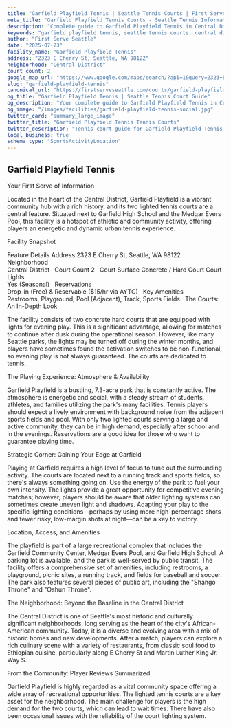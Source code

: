 ```yaml
---
title: "Garfield Playfield Tennis | Seattle Tennis Courts | First Serve Seattle"
meta_title: "Garfield Playfield Tennis Courts - Seattle Tennis Information & Reviews"
description: "Complete guide to Garfield Playfield Tennis in Central District, Seattle. Court details, amenities, local tips, and reviews for tennis players in Seattle, WA."
keywords: "garfield playfield tennis, seattle tennis courts, central district tennis, tennis courts near me, seattle tennis, 98122 tennis courts, public tennis courts seattle, outdoor tennis courts"
author: "First Serve Seattle"
date: "2025-07-23"
facility_name: "Garfield Playfield Tennis"
address: "2323 E Cherry St, Seattle, WA 98122"
neighborhood: "Central District"
court_count: 2
google_map_url: "https://www.google.com/maps/search/?api=1&query=2323+E+Cherry+St%2C+Seattle%2C+WA+98122"
slug: "garfield-playfield-tennis"
canonical_url: "https://firstserveseattle.com/courts/garfield-playfield-tennis"
og_title: "Garfield Playfield Tennis | Seattle Tennis Court Guide"
og_description: "Your complete guide to Garfield Playfield Tennis in Central District. Court conditions, amenities, and local tennis insights."
og_image: "/images/facilities/garfield-playfield-tennis-social.jpg"
twitter_card: "summary_large_image"
twitter_title: "Garfield Playfield Tennis Tennis Courts"
twitter_description: "Tennis court guide for Garfield Playfield Tennis in Central District, Seattle"
local_business: true
schema_type: "SportsActivityLocation"
---
```


## Garfield Playfield Tennis

Your First Serve of Information

Located in the heart of the Central District, Garfield Playfield is a vibrant community hub with a rich history, and its two lighted tennis courts are a central feature. Situated next to Garfield High School and the Medgar Evers Pool, this facility is a hotspot of athletic and community activity, offering players an energetic and dynamic urban tennis experience.   

Facility Snapshot

Feature	Details
Address	
2323 E Cherry St, Seattle, WA 98122    
Neighborhood	
Central District    
Court Count	
2    
Court Surface	Concrete / Hard Court
Court Lights	
Yes (Seasonal)    
Reservations	
Drop-in (Free) & Reservable ($15/hr via AYTC)    
Key Amenities	
Restrooms, Playground, Pool (Adjacent), Track, Sports Fields    
The Courts: An In-Depth Look

The facility consists of two concrete hard courts that are equipped with lights for evening play. This is a significant advantage, allowing for matches to continue after dusk during the operational season. However, like many Seattle parks, the lights may be turned off during the winter months, and players have sometimes found the activation switches to be non-functional, so evening play is not always guaranteed. The courts are dedicated to tennis.   

The Playing Experience: Atmosphere & Availability

Garfield Playfield is a bustling, 7.3-acre park that is constantly active. The atmosphere is energetic and social, with a steady stream of students, athletes, and families utilizing the park's many facilities. Tennis players should expect a lively environment with background noise from the adjacent sports fields and pool. With only two lighted courts serving a large and active community, they can be in high demand, especially after school and in the evenings. Reservations are a good idea for those who want to guarantee playing time.   

Strategic Corner: Gaining Your Edge at Garfield

Playing at Garfield requires a high level of focus to tune out the surrounding activity. The courts are located next to a running track and sports fields, so there's always something going on. Use the energy of the park to fuel your own intensity. The lights provide a great opportunity for competitive evening matches; however, players should be aware that older lighting systems can sometimes create uneven light and shadows. Adapting your play to the specific lighting conditions—perhaps by using more high-percentage shots and fewer risky, low-margin shots at night—can be a key to victory.

Location, Access, and Amenities

The playfield is part of a large recreational complex that includes the Garfield Community Center, Medgar Evers Pool, and Garfield High School. A parking lot is available, and the park is well-served by public transit. The facility offers a comprehensive set of amenities, including restrooms, a playground, picnic sites, a running track, and fields for baseball and soccer. The park also features several pieces of public art, including the "Shango Throne" and "Oshun Throne".   

The Neighborhood: Beyond the Baseline in the Central District

The Central District is one of Seattle's most historic and culturally significant neighborhoods, long serving as the heart of the city's African-American community. Today, it is a diverse and evolving area with a mix of historic homes and new developments. After a match, players can explore a rich culinary scene with a variety of restaurants, from classic soul food to Ethiopian cuisine, particularly along E Cherry St and Martin Luther King Jr. Way S.   

From the Community: Player Reviews Summarized

Garfield Playfield is highly regarded as a vital community space offering a wide array of recreational opportunities. The lighted tennis courts are a key asset for the neighborhood. The main challenge for players is the high demand for the two courts, which can lead to wait times. There have also been occasional issues with the reliability of the court lighting system.
